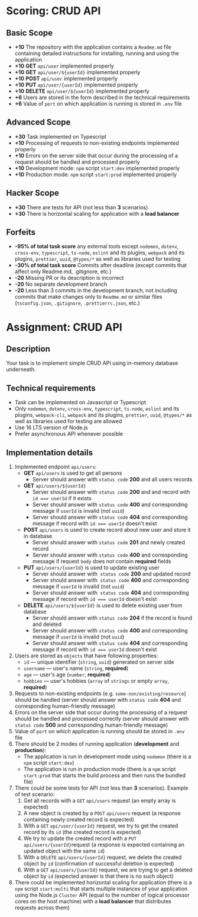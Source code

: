 # Scoring: CRUD API

## Basic Scope

- **+10** The repository with the application contains a `Readme.md` file containing detailed instructions for installing, running and using the application
- **+10** **GET** `api/user` implemented properly
- **+10** **GET** `api/user/${userId}` implemented properly
- **+10** **POST** `api/user` implemented properly
- **+10** **PUT** `api/user/{userId}` implemented properly
- **+10** **DELETE** `api/user/${userId}` implemented properly
- **+6** Users are stored in the form described in the technical requirements
- **+6** Value of `port` on which application is running is stored in `.env` file

## Advanced Scope
- **+30** Task implemented on Typescript 
- **+10** Processing of requests to non-existing endpoints implemented properly
- **+10** Errors on the server side that occur during the processing of a request should be handled and processed properly
- **+10** Development mode: `npm` script `start:dev` implemented properly
- **+10** Production mode: `npm` script `start:prod` implemented properly

## Hacker Scope
- **+30** There are tests for API (not less than **3** scenarios)
- **+30** There is horizontal scaling for application with a **load balancer**

## Forfeits

- **-95% of total task score** any external tools except `nodemon`, `dotenv`, `cross-env`, `typescript`, `ts-node`, `eslint` and its plugins, `webpack` and its plugins, `prettier`, `uuid`, `@types/*` as well as libraries used for testing
- **-30% of total task score** Commits after deadline (except commits that affect only Readme.md, .gitignore, etc.)
- **-20** Missing PR or its description is incorrect
- **-20** No separate development branch
- **-20** Less than 3 commits in the development branch, not including commits that make changes only to `Readme.md` or similar files (`tsconfig.json`, `.gitignore`, `.prettierrc.json`, etc.)


# Assignment: CRUD API

## Description

Your task is to implement simple CRUD API using in-memory database underneath.

## Technical requirements

- Task can be implemented on Javascript or Typescript
- Only `nodemon`, `dotenv`, `cross-env`, `typescript`, `ts-node`, `eslint` and its plugins, `webpack-cli`, `webpack` and its plugins, `prettier`, `uuid`, `@types/*` as well as libraries used for testing are allowed
- Use 16 LTS version of Node.js
- Prefer asynchronous API whenever possible

## Implementation details

1. Implemented endpoint `api/users`:
    - **GET** `api/users` is used to get all persons
        - Server should answer with `status code` **200** and all users records
    - **GET** `api/users/${userId}` 
        - Server should answer with `status code` **200** and and record with `id === userId` if it exists
        - Server should answer with `status code` **400** and corresponding message if `userId` is invalid (not `uuid`)
        - Server should answer with `status code` **404** and corresponding message if record with `id === userId` doesn't exist
    - **POST** `api/users` is used to create record about new user and store it in database
        - Server should answer with `status code` **201** and newly created record
        - Server should answer with `status code` **400** and corresponding message if request `body` does not contain **required** fields
    - **PUT** `api/users/{userId}` is used to update existing user
        - Server should answer with` status code` **200** and updated record
        - Server should answer with` status code` **400** and corresponding message if `userId` is invalid (not `uuid`)
        - Server should answer with` status code` **404** and corresponding message if record with `id === userId` doesn't exist
    - **DELETE** `api/users/${userId}` is used to delete existing user from database
        - Server should answer with `status code` **204** if the record is found and deleted
        - Server should answer with `status code` **400** and corresponding message if `userId` is invalid (not `uuid`)
        - Server should answer with `status code` **404** and corresponding message if record with `id === userId` doesn't exist
2. Users are stored as `objects` that have following properties:
    - `id` — unique identifier (`string`, `uuid`) generated on server side
    - `username` — user's name (`string`, **required**)
    - `age` — user's age (`number`, **required**)
    - `hobbies` — user's hobbies (`array` of `strings` or empty `array`, **required**)
3. Requests to non-existing endpoints (e.g. `some-non/existing/resource`) should be handled (server should answer with `status code` **404** and corresponding human-friendly message)
4. Errors on the server side that occur during the processing of a request should be handled and processed correctly (server should answer with `status code` **500** and corresponding human-friendly message)
5. Value of `port` on which application is running should be stored in `.env` file
6. There should be 2 modes of running application (**development** and **production**):
    - The application is run in development mode using `nodemon` (there is a `npm` script `start:dev`)
    - The application is run in production mode (there is a `npm` script `start:prod` that starts the build process and then runs the bundled file)
7. There could be some tests for API (not less than **3** scenarios). Example of test scenario:
    1. Get all records with a `GET` `api/users` request (an empty array is expected)
    2. A new object is created by a `POST` `api/users` request (a response containing newly created record is expected)
    3. With a `GET` `api/user/{userId}` request, we try to get the created  record by its `id` (the created record is expected)
    4. We try to update the created record with a `PUT` `api/users/{userId}`request (a response is expected containing an updated object with the same `id`)
    5. With a `DELETE` `api/users/{userId}` request, we delete the created object by `id` (confirmation of successful deletion is expected)
    6. With a `GET` `api/users/{userId}` request, we are trying to get a deleted object by `id` (expected answer is that there is no such object)
8. There could be implemented horizontal scaling for application (there is a `npm` script `start:multi` that starts multiple instances of your application using the Node.js `Cluster` API (equal to the number of logical processor cores on the host machine) with a **load balancer** that distributes requests across them)